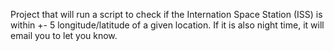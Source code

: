 Project that will run a script to check if the Internation Space Station (ISS) is within +- 5 longitude/latitude of a given location. If it is also night time, it will email you to let you know. 
